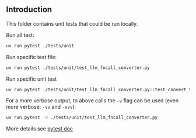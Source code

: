 ## Introduction

This folder contains unit tests that could be run locally.

Run all test:

```bash
uv run pytest ./tests/unit
```

Run specific test file:

```bash
uv run pytest ./tests/unit/test_llm_fncall_converter.py
```

Run specific unit test

```bash
uv run pytest ./tests/unit/test_llm_fncall_converter.py::test_convert_tool_call_to_string
```

For a more verbose output, to above calls the `-v` flag can be used (even more verbose: `-vv` and `-vvv`):

```bash
uv run pytest -v ./tests/unit/test_llm_fncall_converter.py
```

More details see [pytest doc](https://docs.pytest.org/en/latest/contents.html)
